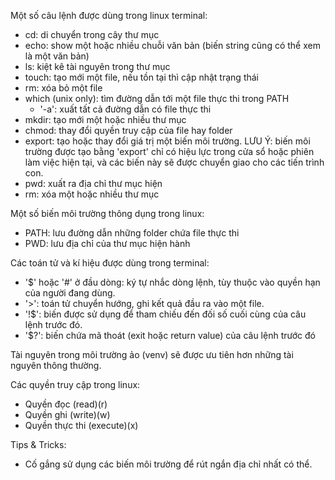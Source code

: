 Một số câu lệnh được dùng trong linux terminal:
* cd: di chuyển trong cây thư mục
* echo: show một hoặc nhiều chuỗi văn bản (biến string cũng có thể xem là một văn bản)
* ls: kiệt kê tài nguyên trong thư mục
* touch: tạo mới một file, nếu tồn tại thì cập nhật trạng thái
* rm: xóa bỏ một file
* which (unix only): tìm đường dẫn tới một file thực thi trong PATH
    + '-a': xuất tất cả đường dẫn có file thực thi
* mkdir: tạo mới một hoặc nhiều thư mục
* chmod: thay đổi quyền truy cập của file hay folder
* export: tạo hoặc thay đổi giá trị một biến môi trường. LƯU Ý: biến môi trường được tạo bằng 'export' chỉ có hiệu lực trong cửa sổ hoặc phiên làm việc hiện tại, và các biến này sẽ được chuyển giao cho các tiến trình con.
* pwd: xuất ra địa chỉ thư mục hiện
* rm: xóa một hoặc nhiều thư mục  

Một số biến môi trường thông dụng trong linux:
* PATH: lưu đường dẫn những folder chứa file thực thi
* PWD: lưu địa chỉ của thư mục hiện hành

Các toán tử và kí hiệu được dùng trong terminal:
* '$' hoặc '#' ở đầu dòng: ký tự nhắc dòng lệnh, tùy thuộc vào quyền hạn của người đang dùng.
* '>': toán tử chuyển hướng, ghi kết quả đầu ra vào một file.
* '!$': biến được sử dụng để tham chiếu đến đối số cuối cùng của câu lệnh trước đó.
* '$?': biến chứa mã thoát (exit hoặc return value) của câu lệnh trước đó


Tài nguyên trong môi trường ảo (venv) sẽ được ưu tiên hơn những tài nguyên thông thường.

Các quyền truy cập trong linux:
* Quyền đọc (read)(r)
* Quyền ghi (write)(w)
* Quyền thực thi (execute)(x)

Tips & Tricks:
- Cố gắng sử dụng các biến môi trường để rút ngắn địa chỉ nhất có thể.
